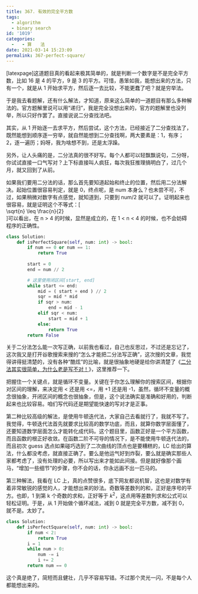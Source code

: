 ```yaml
---
title: 367. 有效的完全平方数
tags:
  - algorithm
  - binary search
id: '1019'
categories:
  -   - 算　　法
date: 2021-03-14 15:23:09
permalink: 367-perfect-square/
---
```


[latexpage]这道题目真的看起来极其简单的，就是判断一个数字是不是完全平方数，比如 16 是 4 的平方，9 是 3 的平方。可惜，愚笨如我，能想出来的方法，只有一个，就是从 1 开始求平方，然后逐一去比较，不能更蠢了吧？就是穷举法。

于是我去看题解，还有什么解法，才知道，原来这么简单的一道题目有那么多种解法的。官方题解里说可以用“递归”，我是完全没想出来的，官方的题解里也没列举，所以只好作罢了。直接说说二分查找法吧。

其实，从 1 开始逐一去求平方，然后尝试，这个方法，已经接近了二分查找法了，既然能想到顺序逐一穷举，就自然能想到二分查找啊，两大要素是：1，有序；2，逐一遍历；妈呀，我为啥想不到，还是太浮躁。

另外，让人头痛的是，二分法真的很不好写。每个人都可以轻飘飘说句，二分呀，你试试直接一口气写对？上下标直接叫人疯狂，每次我狂推理搞明白了，过几个月，就又回到了从前。

如果我们要用二分法的话，那么首先要知道起始和终止的位置，然后用二分法解决。起始位置很容易判定，就是 0，终点呢，是 num 本身么？也未尝不可，不过，如果稍微对数字有点感觉，就知道到，只要到 num/2 就可以了。证明起来也很容易，就是证明这个不等式：\[  
\sqrt{n} \leq \frac{n}{2}  
\]可以看出，在 n > 4 的时候，显然是成立的，在 1 < n < 4 的时候，也不会妨碍程序的正确性。

```python
class Solution:
    def isPerfectSquare(self, num: int) -> bool:
        if num == 0 or num == 1:
            return True
        
        start = 0
        end = num // 2

        # 这里使用闭区间[start, end]
        while start <= end:
            mid = ( start + end ) // 2
            sqr = mid * mid
            if sqr > num:
                end = mid - 1
            elif sqr < num:
                start = mid + 1
            else:
                return True
        return False
```

关于二分法怎么能一次写正确，以前我也看过，自己也反思过，不过还是忘记了，这次我又是打开谷歌搜索来搜的“怎么才能把二分法写正确”，这次搜的文章，我觉得讲得挺清楚的，没有各种“酷炫”的比喻，就是很抽象地硬是给你讲清楚了《[二分法其实很简单，为什么老是写不对！](https://mp.weixin.qq.com/s/ICdahBRWbbEeEWHKjC8Alw)》，这里推荐一下。

把握住一个关键点，就是循环不变量。关键在于你怎么理解你的搜索区间，根据你对区间的理解，来决定用 < 还是用 <=，用 +1 还是用 -1，虽然，循环不变量的概念很抽象，开闭区间的概念也很抽象，但是，这个说法确实是准确和好用的，判断起来也比较容易。咱们写代码还是期望能快速的写对才是正事。

第二种比较高级的解法，是使用牛顿迭代法，大家自己去看就行了，我就不写了。我觉得，牛顿迭代法首先就要求比较高的数学功底，而且，就算你数学层面懂了，还要知道数学层面怎么才能转化成代码。这个题目里，函数正好是一个平方函数，而且函数的根正好收敛。在函数二阶不可导的情况下，是不能使用牛顿迭代法的，而且初次 guess 选点如果碰巧选到了二次曲线的顶点也是要糟糕的，LC 给出的算法，什么都没考虑，就直接正确了。要么是他运气好到炸裂，要么就是确实那些人家都考虑了，没有处理的必要，所以写出来才能如此间接。但是就好像那个画马，“增加一些细节”的步骤，你不会的话，你永远画不出一匹马的。

第三种解法，我看在 LC 上，真的点赞很多，底下网友都说机智，这也是对数学有着非常敏锐的感觉的人，才能想出来的妙法。奇数等差数列的和，正好是序号的平方。也即，1 到第 k 个奇数的求和，正好等于 $k^2$，这点用等差数列求和公式可以轻松证明。于是，从 1 开始做个循环减法，减到 0 就是完全平方数，减不到 0，就不是。太妙了。

```python
class Solution:
    def isPerfectSquare(self, num: int) -> bool:
        if num < 2:
            return True
        i = 1
        while num > 0:
            num -= i
            i += 2
        return num == 0
```

这个真是绝了，简短而且健壮，几乎不容易写错。不过那个灵光一闪，不是每个人都能想出来的。